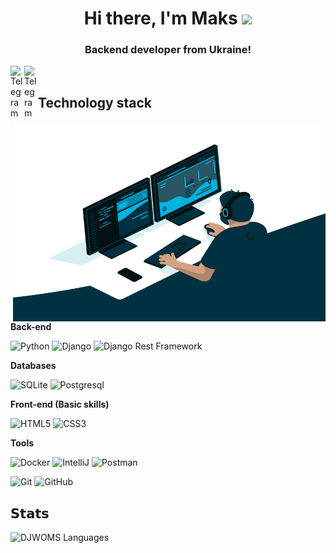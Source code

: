 <h1 align="center">Hi there, I'm Maks 
  <img src="https://github.com/blackcater/blackcater/raw/main/images/Hi.gif" height="32"/></h1>
<h3 align="center">Backend developer from Ukraine!</h3>


<a href="https://t.me/maks_tishchuk">
    <img align="left" alt="Telegram" width="22px" src="https://camo.githubusercontent.com/5c1975da7d9ab735ceb71c57b6c7e48ff3e08ca4/68747470733a2f2f6564656e742e6769746875622e696f2f537570657254696e7949636f6e732f696d616765732f7376672f74656c656772616d2e737667">
</a>
<a href="https://www.facebook.com/profile.php?id=100012110915966">
    <img align="left" alt="Telegram" width="22px" src="https://img.utdstc.com/icon/fe0/ab6/fe0ab67fa0de2b2681602db5708a076f50dd21106e0c2d38b9661875a37e235e:200">
</a>

</br>

## Technology stack

<img align="right" alt="GIF" src="https://github.com/DJWOMS/DJWOMS/blob/main/code.gif?raw=true" width="500" height="320" />

**Back-end**

![Python](https://img.shields.io/badge/-Python-black?style=flat-square&logo=Python)
![Django](https://img.shields.io/badge/-Django-0aad48?style=flat-square&logo=Django)
![Django Rest Framework](https://img.shields.io/badge/DRF-red?style=flat-square&logo=Django)

**Databases**

![SQLite](https://img.shields.io/badge/%20-SQLite-blue)
![Postgresql](https://img.shields.io/badge/-Postgresql-%232c3e50?style=flat-square&logo=Postgresql)

**Front-end (Basic skills)**

![HTML5](https://img.shields.io/badge/-HTML5-%23E44D27?style=flat-square&logo=html5&logoColor=ffffff)
![CSS3](https://img.shields.io/badge/-CSS3-%231572B6?style=flat-square&logo=css3)

**Tools**

![Docker](https://img.shields.io/badge/-Docker-46a2f1?style=flat-square&logo=docker&logoColor=white)
![IntelliJ](https://img.shields.io/badge/-IntelliJ%20IDEA-ffce5a?style=flat-square&logo=jetbrains)
![Postman](https://img.shields.io/badge/Postman-FCA121?style=flat-square&logo=postman)

![Git](https://img.shields.io/badge/-Git-black?style=flat-square&logo=git)
![GitHub](https://img.shields.io/badge/-GitHub-181717?style=flat-square&logo=github)


## 𝗦𝘁𝗮𝘁𝘀

![DJWOMS Languages](https://github-readme-stats.vercel.app/api/top-langs/?username=MaksTishchuk&layout=compact&count_private=true&theme=gruvbox)

<!--
**MaksTishchuk/MaksTishchuk** is a ✨ _special_ ✨ repository because its `README.md` (this file) appears on your GitHub profile.

Here are some ideas to get you started:

- 🔭 I’m currently working on ...
- 🌱 I’m currently learning ...
- 👯 I’m looking to collaborate on ...
- 🤔 I’m looking for help with ...
- 💬 Ask me about ...
- 📫 How to reach me: ...
- 😄 Pronouns: ...
- ⚡ Fun fact: ...
-->

